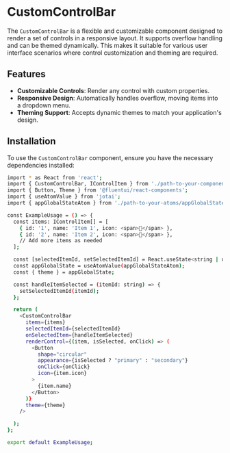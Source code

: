 # CustomControlBar

The `CustomControlBar` is a flexible and customizable component designed to render a set of controls in a responsive layout. It supports overflow handling and can be themed dynamically. This makes it suitable for various user interface scenarios where control customization and theming are required.

## Features

- **Customizable Controls**: Render any control with custom properties.
- **Responsive Design**: Automatically handles overflow, moving items into a dropdown menu.
- **Theming Support**: Accepts dynamic themes to match your application's design.

## Installation

To use the `CustomControlBar` component, ensure you have the necessary dependencies installed:

```bash
import * as React from 'react';
import { CustomControlBar, IControlItem } from './path-to-your-component/CustomControlBar';
import { Button, Theme } from '@fluentui/react-components';
import { useAtomValue } from 'jotai';
import { appGlobalStateAtom } from './path-to-your-atoms/appGlobalState';

const ExampleUsage = () => {
  const items: IControlItem[] = [
    { id: '1', name: 'Item 1', icon: <span>🔧</span> },
    { id: '2', name: 'Item 2', icon: <span>🔨</span> },
    // Add more items as needed
  ];

  const [selectedItemId, setSelectedItemId] = React.useState<string | undefined>(undefined);
  const appGlobalState = useAtomValue(appGlobalStateAtom);
  const { theme } = appGlobalState;

  const handleItemSelected = (itemId: string) => {
    setSelectedItemId(itemId);
  };

  return (
    <CustomControlBar
      items={items}
      selectedItemId={selectedItemId}
      onSelectedItem={handleItemSelected}
      renderControl={(item, isSelected, onClick) => (
        <Button
          shape="circular"
          appearance={isSelected ? "primary" : "secondary"}
          onClick={onClick}
          icon={item.icon}
        >
          {item.name}
        </Button>
      )}
      theme={theme}
    />

  );
};

export default ExampleUsage;
```
